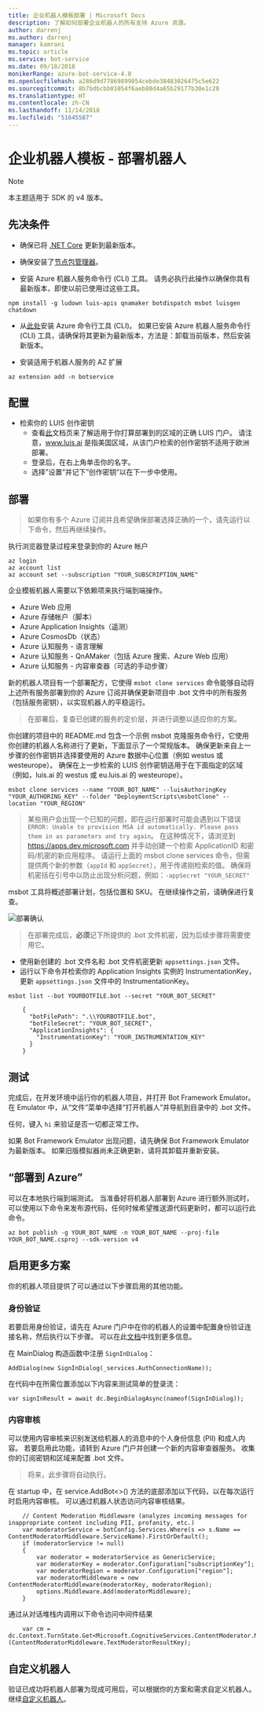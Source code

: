 ```yaml
---
title: 企业机器人模板部署 | Microsoft Docs
description: 了解如何部署企业机器人的所有支持 Azure 资源。
author: darrenj
ms.author: darrenj
manager: kamrani
ms.topic: article
ms.service: bot-service
ms.date: 09/18/2018
monikerRange: azure-bot-service-4.0
ms.openlocfilehash: a286d9d77869899854cebde38483026475c5e622
ms.sourcegitcommit: 8b7bdbcbb01054f6aeb80d4a65b29177b30e1c20
ms.translationtype: HT
ms.contentlocale: zh-CN
ms.lasthandoff: 11/14/2018
ms.locfileid: "51645587"
---
```

# <a name="enterprise-bot-template---deploying-your-bot"></a>企业机器人模板 - 部署机器人

> [!NOTE]
> 本主题适用于 SDK 的 v4 版本。 

## <a name="prerequisites"></a>先决条件

- 确保已将 [.NET Core](https://www.microsoft.com/net/download) 更新到最新版本。

- 确保安装了[节点包管理器](https://nodejs.org/en/)。

- 安装 Azure 机器人服务命令行 (CLI) 工具。 请务必执行此操作以确保你具有最新版本，即使以前已使用过这些工具。

```shell
npm install -g ludown luis-apis qnamaker botdispatch msbot luisgen chatdown
```

- 从[此处](https://docs.microsoft.com/en-us/cli/azure/install-azure-cli-windows?view=azure-cli-latest)安装 Azure 命令行工具 (CLI)。 如果已安装 Azure 机器人服务命令行 (CLI) 工具，请确保将其更新为最新版本，方法是：卸载当前版本，然后安装新版本。

- 安装适用于机器人服务的 AZ 扩展
```shell
az extension add -n botservice
```

## <a name="configuration"></a>配置

- 检索你的 LUIS 创作密钥
   - 查看[此](https://docs.microsoft.com/en-us/azure/cognitive-services/luis/luis-reference-regions)文档页来了解适用于你打算部署到的区域的正确 LUIS 门户。 请注意，www.luis.ai 是指美国区域，从该门户检索的创作密钥不适用于欧洲部署。
   - 登录后，在右上角单击你的名字。
   - 选择”设置”并记下”创作密钥“以在下一步中使用。

## <a name="deployment"></a>部署

>如果你有多个 Azure 订阅并且希望确保部署选择正确的一个，请先运行以下命令，然后再继续操作。

 执行浏览器登录过程来登录到你的 Azure 帐户
```shell
az login
az account list
az account set --subscription "YOUR_SUBSCRIPTION_NAME"
```

企业模板机器人需要以下依赖项来执行端到端操作。
- Azure Web 应用
- Azure 存储帐户（脚本）
- Azure Application Insights（遥测）
- Azure CosmosDb（状态）
- Azure 认知服务 - 语言理解
- Azure 认知服务 - QnAMaker（包括 Azure 搜索、Azure Web 应用）
- Azure 认知服务 - 内容审查器（可选的手动步骤）

新的机器人项目有一个部署配方，它使得 `msbot clone services` 命令能够自动将上述所有服务部署到你的 Azure 订阅并确保更新项目中 .bot 文件中的所有服务（包括服务密钥），以实现机器人的平稳运行。

> 在部署后，复查已创建的服务的定价层，并进行调整以适应你的方案。

你创建的项目中的 README.md 包含一个示例 msbot 克隆服务命令行，它使用你创建的机器人名称进行了更新，下面显示了一个常规版本。 确保更新来自上一步骤的创作密钥并选择要使用的 Azure 数据中心位置（例如 westus 或 westeurope）。 确保在上一步检索的 LUIS 创作密钥适用于在下面指定的区域（例如，luis.ai 的 westus 或 eu.luis.ai 的 westeurope）。

```shell
msbot clone services --name "YOUR_BOT_NAME" --luisAuthoringKey "YOUR_AUTHORING_KEY" --folder "DeploymentScripts\msbotClone" --location "YOUR_REGION"
```

> 某些用户会出现一个已知的问题，即在运行部署时可能会遇到以下错误`ERROR: Unable to provision MSA id automatically. Please pass them in as parameters and try again`。 在这种情况下，请浏览到 https://apps.dev.microsoft.com 并手动创建一个检索 ApplicationID 和密码/机密的新应用程序。 请运行上面的 msbot clone services 命令，但需提供两个新的参数（`appId` 和 `appSecret`），用于传递刚检索的值。 确保将机密括在引号中以防止出现分析问题，例如：`-appSecret "YOUR_SECRET"`

msbot 工具将概述部署计划，包括位置和 SKU。 在继续操作之前，请确保进行复查。

![部署确认](./media/enterprise-template/EnterpriseBot-ConfirmDeployment.png)

>在部署完成后，**必须**记下所提供的 .bot 文件机密，因为后续步骤将需要使用它。

- 使用新创建的 .bot 文件名和 .bot 文件机密更新 `appsettings.json` 文件。
- 运行以下命令并检索你的 Application Insights 实例的 InstrumentationKey，更新 `appsettings.json` 文件中的 InstrumentationKey。

`msbot list --bot YOURBOTFILE.bot --secret "YOUR_BOT_SECRET"`

        {
          "botFilePath": ".\\YOURBOTFILE.bot",
          "botFileSecret": "YOUR_BOT_SECRET",
          "ApplicationInsights": {
            "InstrumentationKey": "YOUR_INSTRUMENTATION_KEY"
          }
        }

## <a name="testing"></a>测试

完成后，在开发环境中运行你的机器人项目，并打开 Bot Framework Emulator。 在 Emulator 中，从“文件”菜单中选择“打开机器人”并导航到目录中的 .bot 文件。

任何，键入 ```hi``` 来验证是否一切都正常工作。

如果 Bot Framework Emulator 出现问题，请先确保 Bot Framework Emulator 为最新版本。 如果旧版模拟器尚未正确更新，请将其卸载并重新安装。

## <a name="deploy-to-azure"></a>“部署到 Azure”

可以在本地执行端到端测试。 当准备好将机器人部署到 Azure 进行额外测试时，可以使用以下命令来发布源代码，任何时候希望推送源代码更新时，都可以运行此命令。

```shell
az bot publish -g YOUR_BOT_NAME -n YOUR_BOT_NAME --proj-file YOUR_BOT_NAME.csproj --sdk-version v4
```

## <a name="enabling-more-scenarios"></a>启用更多方案

你的机器人项目提供了可以通过以下步骤启用的其他功能。

### <a name="authentication"></a>身份验证

若要启用身份验证，请先在 Azure 门户中在你的机器人的设置中配置身份验证连接名称，然后执行以下步骤。 可以在此[文档](https://docs.microsoft.com/en-us/azure/bot-service/bot-builder-tutorial-authentication?view=azure-bot-service-3.0)中找到更多信息。

在 MainDialog 构造函数中注册 `SignInDialog`：
    
`AddDialog(new SignInDialog(_services.AuthConnectionName));`

在代码中在所需位置添加以下内容来测试简单的登录流：
    
`var signInResult = await dc.BeginDialogAsync(nameof(SignInDialog));`

### <a name="content-moderation"></a>内容审核

可以使用内容审核来识别发送给机器人的消息中的个人身份信息 (PII) 和成人内容。 若要启用此功能，请转到 Azure 门户并创建一个新的内容审查器服务。 收集你的订阅密钥和区域来配置 .bot 文件。 

> 将来，此步骤将自动执行。

在 startup 中，在 service.AddBot<>() 方法的底部添加以下代码，以在每次运行时启用内容审核。 可以通过机器人状态访问内容审核结果。 
    
```
    // Content Moderation Middleware (analyzes incoming messages for inappropriate content including PII, profanity, etc.)
    var moderatorService = botConfig.Services.Where(s => s.Name == ContentModeratorMiddleware.ServiceName).FirstOrDefault();
    if (moderatorService != null)
    {
        var moderator = moderatorService as GenericService;
        var moderatorKey = moderator.Configuration["subscriptionKey"];
        var moderatorRegion = moderator.Configuration["region"];
        var moderatorMiddleware = new ContentModeratorMiddleware(moderatorKey, moderatorRegion);
        options.Middleware.Add(moderatorMiddleware);
    }
```
通过从对话堆栈内调用以下命令访问中间件结果
```     
    var cm = dc.Context.TurnState.Get<Microsoft.CognitiveServices.ContentModerator.Models.Screen>(ContentModeratorMiddleware.TextModeratorResultKey);
```

## <a name="customize-your-bot"></a>自定义机器人

验证已成功将机器人部署为现成可用后，可以根据你的方案和需求自定义机器人。 继续[自定义机器人](bot-builder-enterprise-template-customize.md)。
